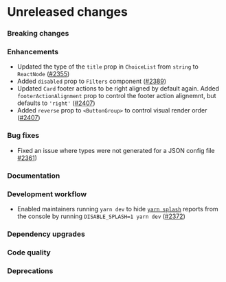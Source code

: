 # Unreleased changes

### Breaking changes

### Enhancements

- Updated the type of the `title` prop in `ChoiceList` from `string` to `ReactNode` ([#2355](https://github.com/Shopify/polaris-react/pull/2355))
- Added `disabled` prop to `Filters` component ([#2389](https://github.com/Shopify/polaris-react/pull/2389))
- Updated `Card` footer actions to be right aligned by default again. Added `footerActionAlignment` prop to control the footer action alignemnt, but defaults to `'right'` ([#2407](https://github.com/Shopify/polaris-react/pull/2407))
- Added `reverse` prop to `<ButtonGroup>` to control visual render order ([#2407](https://github.com/Shopify/polaris-react/pull/2407))

### Bug fixes

- Fixed an issue where types were not generated for a JSON config file [#2361](https://github.com/Shopify/polaris-react/pull/2361))

### Documentation

### Development workflow

- Enabled maintainers running `yarn dev` to hide [`yarn splash`](https://github.com/Shopify/polaris-react/tree/master/scripts/splash) reports from the console by running `DISABLE_SPLASH=1 yarn dev` ([#2372](https://github.com/Shopify/polaris-react/pull/2372))

### Dependency upgrades

### Code quality

### Deprecations
